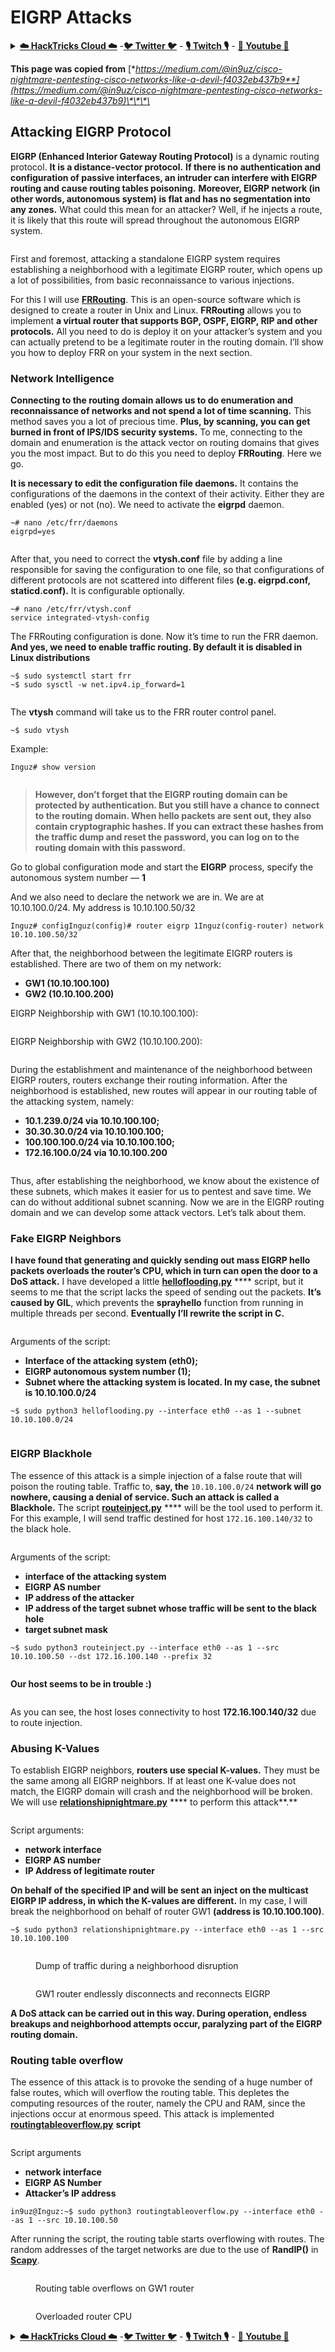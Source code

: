 # EIGRP Attacks

<details>

<summary><a href="https://cloud.hacktricks.xyz/pentesting-cloud/pentesting-cloud-methodology"><strong>☁️ HackTricks Cloud ☁️</strong></a> -<a href="https://twitter.com/hacktricks_live"><strong>🐦 Twitter 🐦</strong></a> - <a href="https://www.twitch.tv/hacktricks_live/schedule"><strong>🎙️ Twitch 🎙️</strong></a> - <a href="https://www.youtube.com/@hacktricks_LIVE"><strong>🎥 Youtube 🎥</strong></a></summary>

* Do you work in a **cybersecurity company**? Do you want to see your **company advertised in HackTricks**? or do you want to have access to the **latest version of the PEASS or download HackTricks in PDF**? Check the [**SUBSCRIPTION PLANS**](https://github.com/sponsors/carlospolop)!
* Discover [**The PEASS Family**](https://opensea.io/collection/the-peass-family), our collection of exclusive [**NFTs**](https://opensea.io/collection/the-peass-family)
* Get the [**official PEASS & HackTricks swag**](https://peass.creator-spring.com)
* **Join the** [**💬**](https://emojipedia.org/speech-balloon/) [**Discord group**](https://discord.gg/hRep4RUj7f) or the [**telegram group**](https://t.me/peass) or **follow** me on **Twitter** [**🐦**](https://github.com/carlospolop/hacktricks/tree/7af18b62b3bdc423e11444677a6a73d4043511e9/\[https:/emojipedia.org/bird/README.md)[**@carlospolopm**](https://twitter.com/hacktricks\_live)**.**
* **Share your hacking tricks by submitting PRs to the** [**hacktricks repo**](https://github.com/carlospolop/hacktricks) **and** [**hacktricks-cloud repo**](https://github.com/carlospolop/hacktricks-cloud).

</details>

**This page was copied from** [**https://medium.com/@in9uz/cisco-nightmare-pentesting-cisco-networks-like-a-devil-f4032eb437b9**](https://medium.com/@in9uz/cisco-nightmare-pentesting-cisco-networks-like-a-devil-f4032eb437b9)\*\*\*\*

## Attacking EIGRP Protocol <a href="#0f82" id="0f82"></a>

**EIGRP (Enhanced Interior Gateway Routing Protocol)** is a dynamic routing protocol. **It is a distance-vector protocol.** **If there is no authentication and configuration of passive interfaces, an intruder can interfere with EIGRP routing and cause routing tables poisoning.** **Moreover, EIGRP network (in other words, autonomous system) is flat and has no segmentation into any zones.** What could this mean for an attacker? Well, if he injects a route, it is likely that this route will spread throughout the autonomous EIGRP system.

<figure><img src="../../.gitbook/assets/image (25) (1).png" alt=""><figcaption></figcaption></figure>

First and foremost, attacking a standalone EIGRP system requires establishing a neighborhood with a legitimate EIGRP router, which opens up a lot of possibilities, from basic reconnaissance to various injections.

For this I will use [**FRRouting**](https://frrouting.org/). This is an open-source software which is designed to create a router in Unix and Linux. **FRRouting** allows you to implement **a virtual router that supports BGP, OSPF, EIGRP, RIP and other protocols.** All you need to do is deploy it on your attacker’s system and you can actually pretend to be a legitimate router in the routing domain. I’ll show you how to deploy FRR on your system in the next section.

### Network Intelligence <a href="#41e6" id="41e6"></a>

**Connecting to the routing domain allows us to do enumeration and reconnaissance of networks and not spend a lot of time scanning.** This method saves you a lot of precious time. **Plus, by scanning, you can get burned in front of IPS/IDS security systems.** To me, connecting to the domain and enumeration is the attack vector on routing domains that gives you the most impact. But to do this you need to deploy **FRRouting**. Here we go.

**It is necessary to edit the configuration file daemons.** It contains the configurations of the daemons in the context of their activity. Either they are enabled (yes) or not (no). We need to activate the **eigrpd** daemon.

```
~# nano /etc/frr/daemons
eigrpd=yes
```

<figure><img src="../../.gitbook/assets/image (15) (1).png" alt=""><figcaption></figcaption></figure>

After that, you need to correct the **vtysh.conf** file by adding a line responsible for saving the configuration to one file, so that configurations of different protocols are not scattered into different files **(e.g. eigrpd.conf, staticd.conf).** It is configurable optionally.

```
~# nano /etc/frr/vtysh.conf
service integrated-vtysh-config
```

The FRRouting configuration is done. Now it’s time to run the FRR daemon. **And yes, we need to enable traffic routing. By default it is disabled in Linux distributions**

```
~$ sudo systemctl start frr
~$ sudo sysctl -w net.ipv4.ip_forward=1
```

<figure><img src="../../.gitbook/assets/image (32).png" alt=""><figcaption></figcaption></figure>

The **vtysh** command will take us to the FRR router control panel.

```
~$ sudo vtysh
```

Example:

```
Inguz# show version
```

<figure><img src="../../.gitbook/assets/image (3) (2) (2).png" alt=""><figcaption></figcaption></figure>

> **However, don’t forget that the EIGRP routing domain can be protected by authentication. But you still have a chance to connect to the routing domain. When hello packets are sent out, they also contain cryptographic hashes. If you can extract these hashes from the traffic dump and reset the password, you can log on to the routing domain with this password.**

Go to global configuration mode and start the **EIGRP** process, specify the autonomous system number — **1**

And we also need to declare the network we are in. We are at 10.10.100.0/24. My address is 10.10.100.50/32

```
Inguz# configInguz(config)# router eigrp 1Inguz(config-router) network 10.10.100.50/32
```

After that, the neighborhood between the legitimate EIGRP routers is established. There are two of them on my network:

* **GW1 (10.10.100.100)**
* **GW2 (10.10.100.200)**

EIGRP Neighborship with GW1 (10.10.100.100):

<figure><img src="../../.gitbook/assets/image (5) (1) (2).png" alt=""><figcaption></figcaption></figure>

EIGRP Neighborship with GW2 (10.10.100.200):

<figure><img src="../../.gitbook/assets/image (30) (1).png" alt=""><figcaption></figcaption></figure>

During the establishment and maintenance of the neighborhood between EIGRP routers, routers exchange their routing information. After the neighborhood is established, new routes will appear in our routing table of the attacking system, namely:

* **10.1.239.0/24 via 10.10.100.100;**
* **30.30.30.0/24 via 10.10.100.100;**
* **100.100.100.0/24 via 10.10.100.100;**
* **172.16.100.0/24 via 10.10.100.200**

<figure><img src="../../.gitbook/assets/image (29) (1) (2).png" alt=""><figcaption></figcaption></figure>

Thus, after establishing the neighborhood, we know about the existence of these subnets, which makes it easier for us to pentest and save time. We can do without additional subnet scanning. Now we are in the EIGRP routing domain and we can develop some attack vectors. Let’s talk about them.

### Fake EIGRP Neighbors <a href="#51ee" id="51ee"></a>

**I have found that generating and quickly sending out mass EIGRP hello packets overloads the router’s CPU, which in turn can open the door to a DoS attack.** I have developed a little [**helloflooding.py**](https://github.com/in9uz/EIGRPWN/blob/main/helloflooding.py) \*\*\*\* script, but it seems to me that the script lacks the speed of sending out the packets. **It’s caused by GIL**, which prevents the **sprayhello** function from running in multiple threads per second. **Eventually I’ll rewrite the script in C.**

<figure><img src="../../.gitbook/assets/image (2) (6) (1).png" alt=""><figcaption></figcaption></figure>

Arguments of the script:

* **Interface of the attacking system (eth0);**
* **EIGRP autonomous system number (1);**
* **Subnet where the attacking system is located. In my case, the subnet is 10.10.100.0/24**

```
~$ sudo python3 helloflooding.py --interface eth0 --as 1 --subnet 10.10.100.0/24
```

<figure><img src="../../.gitbook/assets/image (26) (1).png" alt=""><figcaption></figcaption></figure>

### EIGRP Blackhole <a href="#5c04" id="5c04"></a>

The essence of this attack is a simple injection of a false route that will poison the routing table. Traffic to, **say, the** `10.10.100.0/24` **network will go nowhere, causing a denial of service. Such an attack is called a Blackhole.** The script [**routeinject.py**](https://github.com/in9uz/EIGRPWN/blob/main/routeinject.py) \*\*\*\* will be the tool used to perform it. For this example, I will send traffic destined for host `172.16.100.140/32` to the black hole.

<figure><img src="../../.gitbook/assets/image (16) (1).png" alt=""><figcaption></figcaption></figure>

Arguments of the script:

* **interface of the attacking system**
* **EIGRP AS number**
* **IP address of the attacker**
* **IP address of the target subnet whose traffic will be sent to the black hole**
* **target subnet mask**

```
~$ sudo python3 routeinject.py --interface eth0 --as 1 --src 10.10.100.50 --dst 172.16.100.140 --prefix 32
```

<figure><img src="../../.gitbook/assets/image (20) (1).png" alt=""><figcaption></figcaption></figure>

**Our host seems to be in trouble :)**

<figure><img src="../../.gitbook/assets/image (6) (1) (1).png" alt=""><figcaption></figcaption></figure>

As you can see, the host loses connectivity to host **172.16.100.140/32** due to route injection.

### Abusing K-Values <a href="#25aa" id="25aa"></a>

To establish EIGRP neighbors, **routers use special K-values.** They must be the same among all EIGRP neighbors. If at least one K-value does not match, the EIGRP domain will crash and the neighborhood will be broken. We will use [**relationshipnightmare.py**](https://github.com/in9uz/EIGRPWN/blob/main/relationshipnightmare.py) \*\*\*\* to perform this attack\*\*.\*\*

<figure><img src="../../.gitbook/assets/image (12) (2).png" alt=""><figcaption></figcaption></figure>

Script arguments:

* **network interface**
* **EIGRP AS number**
* **IP Address of legitimate router**

**On behalf of the specified IP and will be sent an inject on the multicast EIGRP IP address, in which the K-values are different.** In my case, I will break the neighborhood on behalf of router GW1 **(address is 10.10.100.100)**.

```
~$ sudo python3 relationshipnightmare.py --interface eth0 --as 1 --src 10.10.100.100
```

<figure><img src="../../.gitbook/assets/image (9) (1).png" alt=""><figcaption><p>Dump of traffic during a neighborhood disruption</p></figcaption></figure>

<figure><img src="../../.gitbook/assets/image (27) (1).png" alt=""><figcaption><p>GW1 router endlessly disconnects and reconnects EIGRP</p></figcaption></figure>

**A DoS attack can be carried out in this way. During operation, endless breakups and neighborhood attempts occur, paralyzing part of the EIGRP routing domain.**

### Routing table overflow <a href="#1d0c" id="1d0c"></a>

The essence of this attack is to provoke the sending of a huge number of false routes, which will overflow the routing table. This depletes the computing resources of the router, namely the CPU and RAM, since the injections occur at enormous speed. This attack is implemented [**routingtableoverflow.py**](https://github.com/in9uz/EIGRPWN/blob/main/routingtableoverflow.py) **script**

<figure><img src="../../.gitbook/assets/image (3) (4).png" alt=""><figcaption></figcaption></figure>

Script arguments

* **network interface**
* **EIGRP AS Number**
* **Attacker’s IP address**

```
in9uz@Inguz:~$ sudo python3 routingtableoverflow.py --interface eth0 --as 1 --src 10.10.100.50
```

After running the script, the routing table starts overflowing with routes. The random addresses of the target networks are due to the use of **RandIP()** in [**Scapy**](https://github.com/secdev/scapy).

<figure><img src="../../.gitbook/assets/image (4) (4).png" alt=""><figcaption><p>Routing table overflows on GW1 router</p></figcaption></figure>

<figure><img src="../../.gitbook/assets/image (21) (1).png" alt=""><figcaption><p>Overloaded router CPU</p></figcaption></figure>

<details>

<summary><a href="https://cloud.hacktricks.xyz/pentesting-cloud/pentesting-cloud-methodology"><strong>☁️ HackTricks Cloud ☁️</strong></a> -<a href="https://twitter.com/hacktricks_live"><strong>🐦 Twitter 🐦</strong></a> - <a href="https://www.twitch.tv/hacktricks_live/schedule"><strong>🎙️ Twitch 🎙️</strong></a> - <a href="https://www.youtube.com/@hacktricks_LIVE"><strong>🎥 Youtube 🎥</strong></a></summary>

* Do you work in a **cybersecurity company**? Do you want to see your **company advertised in HackTricks**? or do you want to have access to the **latest version of the PEASS or download HackTricks in PDF**? Check the [**SUBSCRIPTION PLANS**](https://github.com/sponsors/carlospolop)!
* Discover [**The PEASS Family**](https://opensea.io/collection/the-peass-family), our collection of exclusive [**NFTs**](https://opensea.io/collection/the-peass-family)
* Get the [**official PEASS & HackTricks swag**](https://peass.creator-spring.com)
* **Join the** [**💬**](https://emojipedia.org/speech-balloon/) [**Discord group**](https://discord.gg/hRep4RUj7f) or the [**telegram group**](https://t.me/peass) or **follow** me on **Twitter** [**🐦**](https://github.com/carlospolop/hacktricks/tree/7af18b62b3bdc423e11444677a6a73d4043511e9/\[https:/emojipedia.org/bird/README.md)[**@carlospolopm**](https://twitter.com/hacktricks\_live)**.**
* **Share your hacking tricks by submitting PRs to the** [**hacktricks repo**](https://github.com/carlospolop/hacktricks) **and** [**hacktricks-cloud repo**](https://github.com/carlospolop/hacktricks-cloud).

</details>
